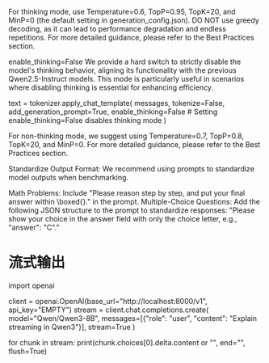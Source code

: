For thinking mode, use Temperature=0.6, TopP=0.95, TopK=20, and MinP=0 (the default setting in generation_config.json). DO NOT use greedy decoding, as it can lead to performance degradation and endless repetitions. For more detailed guidance, please refer to the Best Practices section.

enable_thinking=False
We provide a hard switch to strictly disable the model's thinking behavior, aligning its functionality with the previous Qwen2.5-Instruct models. This mode is particularly useful in scenarios where disabling thinking is essential for enhancing efficiency.

text = tokenizer.apply_chat_template(
    messages,
    tokenize=False,
    add_generation_prompt=True,
    enable_thinking=False  # Setting enable_thinking=False disables thinking mode
)


For non-thinking mode, we suggest using Temperature=0.7, TopP=0.8, TopK=20, and MinP=0. For more detailed guidance, please refer to the Best Practices section.


Standardize Output Format: We recommend using prompts to standardize model outputs when benchmarking.

Math Problems: Include "Please reason step by step, and put your final answer within \boxed{}." in the prompt.
Multiple-Choice Questions: Add the following JSON structure to the prompt to standardize responses: "Please show your choice in the answer field with only the choice letter, e.g., "answer": "C"."


# 流式输出
import openai

client = openai.OpenAI(base_url="http://localhost:8000/v1", api_key="EMPTY")
stream = client.chat.completions.create(
    model="Qwen/Qwen3-8B",
    messages=[{"role": "user", "content": "Explain streaming in Qwen3"}],
    stream=True
)

for chunk in stream:
    print(chunk.choices[0].delta.content or "", end="", flush=True)

